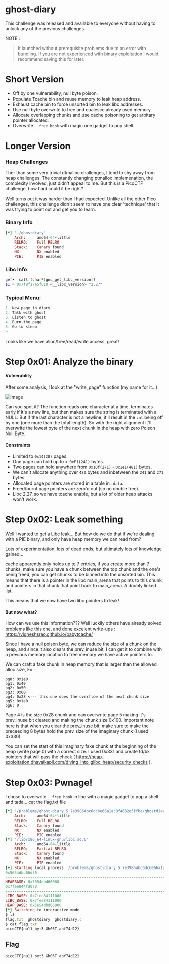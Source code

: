 # ghost-diary 
This challenge was released and available to everyone without having to unlock any of the previous challenges.

NOTE :

> It launched without prerequisite problems due to an error with bundling. If you are not experienced with binary exploitation I would recommend saving this for later.

# Short Version
  * Off by one vulnerability, null byte poison.
  * Populate Tcache bin and reuse memory to leak heap address.
  * Exhaust cache bin to force unsorted bin to leak libc addresses.
  * Use null byte overwrite to free and coalesce already used memory.
  * Allocate overlapping chunks and use cache poisoning to get arbitary pointer allocated.
  * Overwrite `__free_hook` with magic one gadget to pop shell.
 
 # Longer Version
 ### Heap Challenges
 Ther than some very trivial dtmalloc challenges, I tend to shy away from heap challenges. The constantly changing ptmalloc implemenation, the complexity involved, just didn't appeal to me. But this is a PicoCTF challenge, how hard could it be right?
 
 Well turns out it was harder than I had expected. Unlike all the other Pico challenges, this challenge didn't seem to have one clear 'technique' that it was trying to point out and get you to learn.

### Binary Info
```Ruby
[*] './ghostdiary'
    Arch:     amd64-64-little
    RELRO:    Full RELRO
    Stack:    Canary found
    NX:       NX enabled
    PIE:      PIE enabled
```
### Libc Info
```ruby
gef➤  call (char*)gnu_get_libc_version()
$1 = 0x7f8f17a5f618 <__libc_version> "2.27"
```
### Typical Menu:
```C
1. New page in diary
2. Talk with ghost
3. Listen to ghost
4. Burn the page
5. Go to sleep
> 
```
Looks like we have alloc/free/read/write access, great!

# Step 0x01: Analyze the binary
#### Vulnerablity
After some analysis, I look at the "write_page" function (my name for it...)

![image](https://github.com/khanhhao1363/picoCTF-writeup/assets/85216311/29b57ff4-8422-4da4-bd6d-9d0e4aa15ede)

Can you spot it? The function reads one character at a time, terminates early if it's a new line, but then makes sure the string is terminated with a NULL. But if the last character is not a newline, it'll result in the `cnt` being off by one (one more than the total length). So with the right alignment it'll overwrite the lowest byte of the next chunk in the heap with zero Poison Null Byte.

#### Constraints
* Limited to `0x14(20)` pages.
* One page can hold up to `< 0xF1(241)` bytes.
* Two pages can hold anywhere from `0x10f(271)` - `0x1e1(481)` bytes.
* We can't allocate anything over `480` bytes and inbetween the `241` and `271` bytes.
* Allocated page pointers are stored in a table in `.data`.
* Freed/burnt page pointers are zero'd out (so no double free).
* Libc 2.27, so we have tcache enable, but a lot of older heap attacks won't work.

# Step 0x02: Leak something
Well I wanted to get a Libc leak... But how do we do that if we're dealing with a PIE binary, and only have heap memory we can read from?

Lots of experimentation, lots of dead ends, but ultimately lots of knowledge gained...

cache apparently only holds up to 7 entries, if you create more than 7 chunks, make sure you have a chunk between the top chunk and the one's being freed, you can get chunks to be binned into the unsorted bin. This means that there is a pointer in the libc main_arena that points to this chunk, and pointers in that chunk that point back to main_arena. A doubly linked list.

This means that we now have two libc pointers to leak!

#### But now what?
How can we use this information??? Well luckily others have already solved problems like this one, and done excelent write-ups : https://vigneshsrao.github.io/babytcache/

Since I have a null poison byte, we can reduce the size of a chunk on the heap, and since it also clears the prev_inuse bit, I can get it to combine with a previous memory location to free memory we have active pointers to.

We can craft a fake chunk in heap memory that is larger than the allowed alloc size, Ex :
```
pg0: 0x1e0
pg1: 0x40
pg2: 0x50
pg3: 0x60
pg4: 0x28 <--- this one does the overflow of the next chunk size
pg5: 0x1e0
pg6: 0
```
Page 4 is the size 0x28 chunk and can overwrite page 5 making it's prev_inuse bit cleared and making the chunk size 0x100. Important note here is that when you clear the prev_inuse bit, make sure to make the preceeding 8 bytes hold the prev_size of the imaginary chunk (I used 0x330).

You can set the start of this imaginary fake chunk at the beginning of the heap (write page 0) with a correct size. I used 0x331 and create fd/bk pointers that will pass the check ( https://heap-exploitation.dhavalkapil.com/diving_into_glibc_heap/security_checks ).

# Step 0x03: Pwnage!
I chose to overwrite `__free_hook` in libc with a magic gadget to pop a shell and tada... cat the flag.txt file

```Ruby
[*] '/problems/ghost-diary_5_7e39864bc6dc6e66a1ac8f4632e5ffba/ghostdiary'
    Arch:     amd64-64-little
    RELRO:    Full RELRO
    Stack:    Canary found
    NX:       NX enabled
    PIE:      PIE enabled
[*] '/lib/x86_64-linux-gnu/libc.so.6'
    Arch:     amd64-64-little
    RELRO:    Partial RELRO
    Stack:    Canary found
    NX:       NX enabled
    PIE:      PIE enabled
[+] Starting local process '/problems/ghost-diary_5_7e39864bc6dc6e66a1ac8f4632e5ffba/ghostdiary': pid 3801797
0x5654dbd66d30
-----------------------------------------------------------------------------------------
HEAPBASE: 0x5654dbd66000
0x7fee844fd070
-----------------------------------------------------------------------------------------
LIBC_BASE: 0x7fee84111000
LIBC_BASE: 0x7fee84111000
HEAP_BASE: 0x5654dbd66000
[*] Switching to interactive mode
$ ls
flag.txt  ghostdiary  ghostdiary.c
$ cat flag.txt
picoCTF{nu11_byt3_Gh05T_abf74d12}
```
## Flag 
  `picoCTF{nu11_byt3_Gh05T_abf74d12}`











